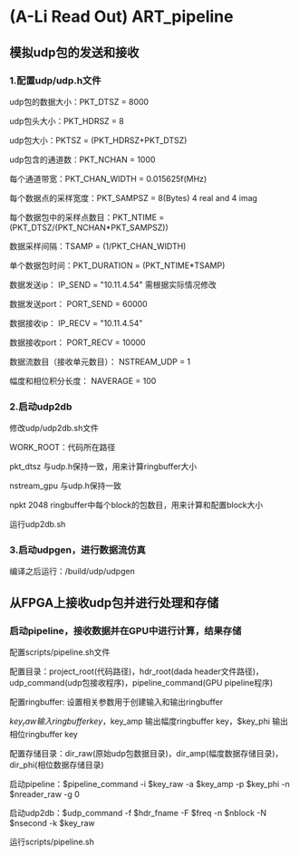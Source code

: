 # (A-Li Read Out) ART_pipeline

## 模拟udp包的发送和接收

### 1.配置udp/udp.h文件

  udp包的数据大小：PKT_DTSZ  =  8000
  
  udp包头大小：PKT_HDRSZ  =  8
  
  udp包大小：PKTSZ  =    (PKT_HDRSZ+PKT_DTSZ)
  
  udp包含的通道数：PKT_NCHAN  =  1000
  
  每个通道带宽：PKT_CHAN_WIDTH  =  0.015625f(MHz)
  
  每个数据点的采样宽度：PKT_SAMPSZ  =  8(Bytes)  4 real and 4 imag
  
  每个数据包中的采样点数目：PKT_NTIME   =   (PKT_DTSZ/(PKT_NCHAN*PKT_SAMPSZ))
  
  数据采样间隔：TSAMP     =     (1/PKT_CHAN_WIDTH) 
  
  单个数据包时间：PKT_DURATION = (PKT_NTIME*TSAMP)

  数据发送ip： IP_SEND  =  "10.11.4.54"   需根据实际情况修改
  
  数据发送port： PORT_SEND  =  60000
  
  数据接收ip： IP_RECV  =  "10.11.4.54"  
  
  数据接收port： PORT_RECV  =  10000

  数据流数目（接收单元数目）： NSTREAM_UDP =  1
  
  幅度和相位积分长度： NAVERAGE = 100

### 2.启动udp2db

  修改udp/udp2db.sh文件
  
  WORK_ROOT：代码所在路径
  
  pkt_dtsz   与udp.h保持一致，用来计算ringbuffer大小
  
  nstream_gpu    与udp.h保持一致
  
  npkt    2048   ringbuffer中每个block的包数目，用来计算和配置block大小
  
  运行udp2db.sh

### 3.启动udpgen，进行数据流仿真

  编译之后运行：/build/udp/udpgen

## 从FPGA上接收udp包并进行处理和存储
  
  ### 启动pipeline，接收数据并在GPU中进行计算，结果存储
  
  

   配置scripts/pipeline.sh文件
   
   配置目录：project_root(代码路径)，hdr_root(dada header文件路径)，udp_command(udp包接收程序)，pipeline_command(GPU pipeline程序)
   
   配置ringbuffer: 设置相关参数用于创建输入和输出ringbuffer 
   
   $key_raw 输入ringbuffer key，$key_amp 输出幅度ringbuffer key，$key_phi 输出相位ringbuffer key
   
   配置存储目录：dir_raw(原始udp包数据目录)，dir_amp(幅度数据存储目录)，dir_phi(相位数据存储目录)
   
   启动pipeline：$pipeline_command -i $key_raw -a $key_amp -p $key_phi -n $nreader_raw -g 0
   
   启动udp2db：$udp_command -f $hdr_fname -F $freq -n $nblock -N $nsecond -k $key_raw
   
   运行scripts/pipeline.sh
   
